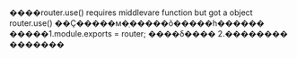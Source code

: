 ����router.use() requires middlevare function but got a object
	router.use() ��Ҫ�����м�ֵ�����õ�����һ������
�����1.module.exports = router; ����δ����
      2.�������� �������